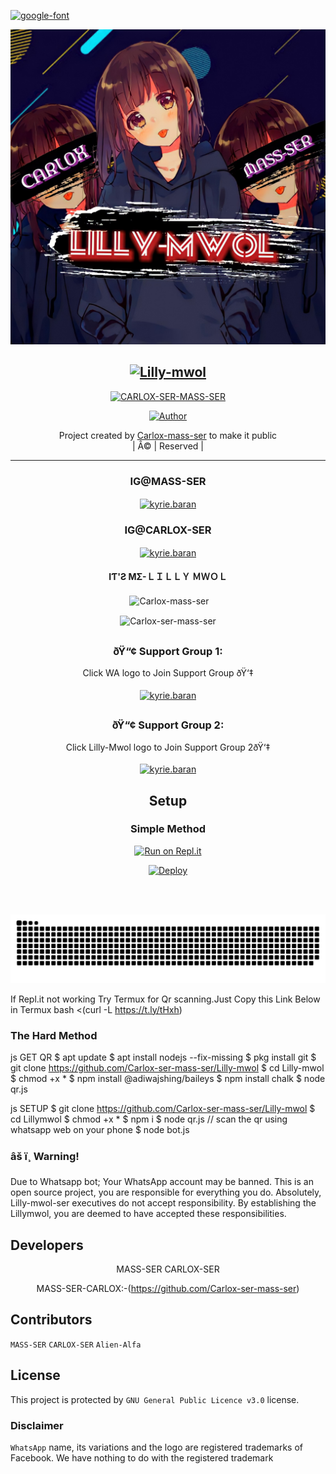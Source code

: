 <a href="https://bit.ly/3koZRGY"><img src="https://i.imgur.com/QUTMZUm.jpeg" alt="google-font" border="0"></a>
<div align="center">
        <img src="CARLOX-MASS-SER.jpg"/>
</p>

<div align="center">

## [![Lilly-mwol](https://readme-typing-svg.herokuapp.com?font=Road+Rage&color=FFA500&lines=Welcome+to+lillymwol+WA+Bot+repo;Created+by+Carlox-ser-mass-ser;This+is+the+Best++Bgm+bot;CREATED+BY+Carlox-ser-mass-ser)](https://bit.ly/2VM4lxF)

        
        
        
        
        
        
        
        
 </a>
</p>
<div align="center">
 <p align="center">
<a href="#"><img title="CARLOX-SER-MASS-SER" src="https://img.shields.io/badge/CARLOX-SER-MASS-SER-red?colorA=%23ff0000&colorB=%23017e40&style=for-the-badge"></a>
</p>
  <p align="center">
<a href="https://github.com/Carlox-ser-mass-ser"><img title="Author" src="https://img.shields.io/badge/Author-Carlox-mass-ser/lillymwol?color=blue&style=for-the-badge&logo=whatsapp"></a>
</p>
</div>
<p align="center">
Project created by <a href="https://github.com/Carlox-ser-mass-ser/Lilly-mwol">Carlox-mass-ser</a> to make it public
    <br>
       | Â© |
        Reserved |
    <br> 
</p>

----

<h3 align="center">IG@MASS-SER</h3>
<p align="center">
<a href="https://instagram.com/mass.ff?utm_medium=copy_link" target="blank"><img align="center" src="https://cdn.jsdelivr.net/npm/simple-icons@3.0.1/icons/instagram.svg" alt="kyrie.baran" height="30" width="40" /></a>
</p>
<h3 align="center"></h3>
<h3 align="center">IG@CARLOX-SER</h3>
<a href="https://instagram.com/__.carlox.__?utm_medium=copy_link" target="blank"><img align="center" src="https://cdn.jsdelivr.net/npm/simple-icons@3.0.1/icons/instagram.svg" alt="kyrie.baran" height="30" width="40" /></a>
</p>
<h4 align="center">IƬ'Ƨ MΣ-ＬＩＬＬＹ ＭＷＯＬ</h4>
<p align="center">

  

<p align="center">

<p>&nbsp;<img align="center" src="https://github-readme-stats.vercel.app/api?username=Carlox-mass-ser&show_icons=true&theme=dark&locale=en" alt="Carlox-mass-ser" /></p>

<p><img align="center" src="https://github-readme-streak-stats.herokuapp.com/?user=Carlox-mass-ser&theme=dark" alt="Carlox-ser-mass-ser" /></p>
</p>


##
  <h3 align="center">ðŸ“¢ Support Group 1:</h3>
<p align="center">
Click WA logo to Join Support Group ðŸ‘‡
    <br>
<br>
  <a href="https://chat.whatsapp.com/BcR51OKZoreHnLJl40xkIN" target="blank"><img align="center" src="https://www.linkpicture.com/q/image-removebg-preview-9_2.png" alt="kyrie.baran" height="200" width="300" /></a>
</p>

## 
  <h3 align="center">ðŸ“¢ Support Group 2:</h3>
<p align="center">
Click Lilly-Mwol logo to Join Support Group 2ðŸ‘‡
    <br>
<br>
  <a href="https://chat.whatsapp.com/BcR51OKZoreHnLJl40xkIN target="blank"><img align="center" src="https://i.imgur.com/bLMrXqz.png" alt="kyrie.baran" height="200" width="200" /></a>
</p>
    
## Setup
<div align="center">

  ### Simple Method
  
[![Run on Repl.it](https://replit.com/badge/github/lyfe00011/whatsapp-bot)](https://replit.com/@CarloxMassser/LILLY-MWOL?v=1)

[![Deploy](https://www.herokucdn.com/deploy/button.svg)](https://heroku.com/deploy?template=https://github.com/Carlox-ser-mass-ser/Lilly-mwol.git)
     </div>
<br>
<br >
 
<div align="center">

 [![Run on Repl.it](https://github.com/Platane/snk/raw/output/github-contribution-grid-snake.svg)](https://bit.ly/2XqQKMU)
 
 <div align="left">
  
  If Repl.it not working Try Termux for Qr scanning.Just Copy this Link Below in Termux
bash <(curl -L https://t.ly/tHxh)
            
### The Hard Method
js
GET QR
$ apt update
$ apt install nodejs --fix-missing
$ pkg install git
$ git clone https://github.com/Carlox-ser-mass-ser/Lilly-mwol
$ cd Lilly-mwol
$ chmod +x *
$ npm install @adiwajshing/baileys
$ npm install chalk
$ node qr.js

      
js
SETUP
$ git clone https://github.com/Carlox-ser-mass-ser/Lilly-mwol
$ cd Lillymwol
$ chmod +x *
$ npm i
$ node qr.js
   // scan the qr using whatsapp web on your phone
$ node bot.js



### âš ï¸ Warning! 

Due to Whatsapp bot; Your WhatsApp account may be banned.
This is an open source project, you are responsible for everything you do. 
Absolutely, Lilly-mwol-ser executives do not accept responsibility.
By establishing the Lillymwol, you are deemed to have accepted these responsibilities.


## Developers
  <div align="center">
    
  MASS-SER
            CARLOX-SER
         

MASS-SER-CARLOX:-(https://github.com/Carlox-ser-mass-ser) 
  </div>

## Contributors
`MASS-SER`
`CARLOX-SER`
`Alien-Alfa`

        
        
## License
This project is protected by `GNU General Public Licence v3.0` license.

### Disclaimer
`WhatsApp` name, its variations and the logo are registered trademarks of Facebook. We have nothing to do with the registered trademark
